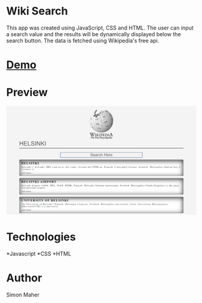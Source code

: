 # Wiki Search

This app was created using JavaScript, CSS and HTML. The user can input a search value and the results will be dynamically displayed below the search button. The data is fetched using Wikipedia's free api.

# [Demo](https://my-wiki-search.netlify.com/)

# Preview

 ![Wiki -preview](./wiki.PNG)

 # Technologies

 *Javascript
 *CSS
 *HTML

 # Author

 Simon Maher